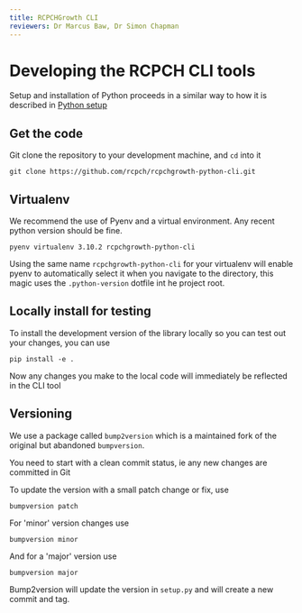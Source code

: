 ```yaml
---
title: RCPCHGrowth CLI
reviewers: Dr Marcus Baw, Dr Simon Chapman
---
```


# Developing the RCPCH CLI tools

Setup and installation of Python proceeds in a similar way to how it is described in [Python setup](./api-python.md)

## Get the code
Git clone the repository to your development machine, and `cd` into it
``` console
git clone https://github.com/rcpch/rcpchgrowth-python-cli.git
```

## Virtualenv
We recommend the use of Pyenv and a virtual environment. Any recent python version should be fine.
```
pyenv virtualenv 3.10.2 rcpchgrowth-python-cli
```

Using the same name `rcpchgrowth-python-cli` for your virtualenv will enable pyenv to automatically select it when you navigate to the directory, this magic uses the `.python-version` dotfile int he project root.

## Locally install for testing
To install the development version of the library locally so you can test out your changes, you can use
```
pip install -e .
```

Now any changes you make to the local code will immediately be reflected in the CLI tool

## Versioning

We use a package called `bump2version` which is a maintained fork of the original but abandoned `bumpversion`.

You need to start with a clean commit status, ie any new changes are committed in Git

To update the version with a small patch change or fix, use

``` console
bumpversion patch
```

For 'minor' version changes use

``` console
bumpversion minor
```

And for a 'major' version use
``` console
bumpversion major
```

Bump2version will update the version in `setup.py` and will create a new commit and tag.